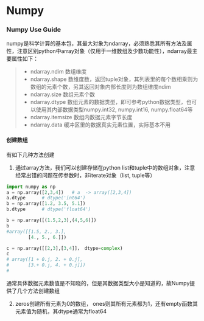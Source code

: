 # Numpy

### Numpy Use Guide

numpy是科学计算的基本包，其最大对象为ndarray，必须熟悉其所有方法及属性，注意区别python中array对象（仅用于一维数组及少数功能性），ndarray最主要属性如下：

> * ndarray.ndim  数组维度
> * ndarray.shape 数维度数，返回tuple对象，其列表里的每个数相乘则为数组的元素个数，另其返回对象内部长度则为数组维度ndim
> * ndarray.size    数组元素个数
> * ndarray.dtype  数组元素的数据类型，即可参考python数据类型，也可以使用其内部数据类型numpy.int32, numpy.int16, numpy.float64等
> * ndarray.itemsize     数组内数据元素字节长度
> * ndarray.data   缓冲区里的数据真实元素位置，实际基本不用

#### 创建数组

有如下几种方法创建

1. 通过array方法，我们可以创建存储在python list和tuple中的数组对象，注意经常出错的问题在传参数时，非iterate对象（list, tuple等）

```py
import numpy as np
a = np.array([2,3,4])   # a  -> array([2,3,4])
a.dtype      # dtype('int64')
b = np.array([1.2, 3.5, 5.1])    
b.dtype      # dtype('float64')

b = np.array([(1.5,2,3),(4,5,6)])
b
#array([[1.5, 2., 3.],
        [4., 5., 6.]])

c = np.array([[2,3],[3,4]]， dtype=complex)
c
# array([1 + 0.j, 2. + 0.j],
#       [3.+ 0.j, 4. + 0.j]])
#
```

通常具体数据元素数值是不知晓的，但是其数据类型大小是知道的，故Numpy提供了几个方法创建数组

2. zeros创建所有元素为0的数组， ones则其所有元素都为1，还有empty函数其元素值为随机，其dtype通常为float64



